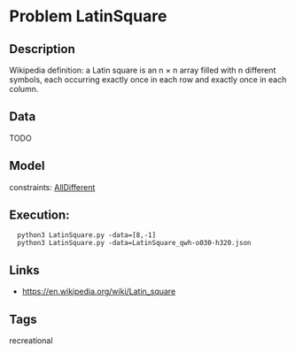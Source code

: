 # Problem LatinSquare
## Description
Wikipedia definition: a Latin square is an n × n array filled with n different symbols, each occurring exactly once in each row and exactly once in each column.

## Data
 TODO

## Model
  constraints: [AllDifferent](http://pycsp.org/documentation/constraints/AllDifferent)

## Execution:
```
  python3 LatinSquare.py -data=[8,-1]
  python3 LatinSquare.py -data=LatinSquare_qwh-o030-h320.json
```

## Links
 - https://en.wikipedia.org/wiki/Latin_square

## Tags
  recreational
